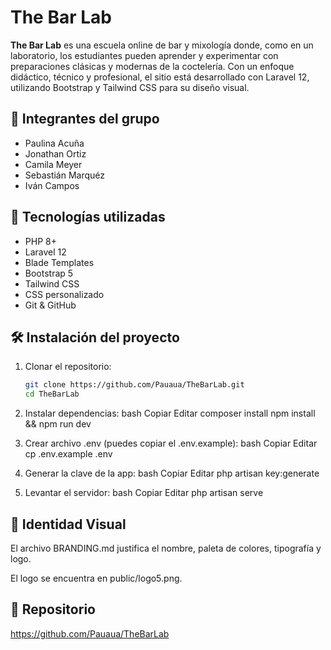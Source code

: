 # The Bar Lab

**The Bar Lab** es una escuela online de bar y mixología donde, como en un laboratorio, los estudiantes pueden aprender y experimentar con preparaciones clásicas y modernas de la coctelería. Con un enfoque didáctico, técnico y profesional, el sitio está desarrollado con Laravel 12, utilizando Bootstrap y Tailwind CSS para su diseño visual.

## 👥 Integrantes del grupo

- Paulina Acuña  
- Jonathan Ortiz  
- Camila Meyer  
- Sebastián Marquéz  
- Iván Campos

## 🧰 Tecnologías utilizadas

- PHP 8+  
- Laravel 12  
- Blade Templates  
- Bootstrap 5  
- Tailwind CSS  
- CSS personalizado  
- Git & GitHub  

## 🛠️ Instalación del proyecto

1. Clonar el repositorio:
   ```bash
   git clone https://github.com/Pauaua/TheBarLab.git
   cd TheBarLab

2. Instalar dependencias:
bash
Copiar
Editar
composer install
npm install && npm run dev

3. Crear archivo .env (puedes copiar el .env.example):
bash
Copiar
Editar
cp .env.example .env

4. Generar la clave de la app:
bash
Copiar
Editar
php artisan key:generate

5. Levantar el servidor:
bash
Copiar
Editar
php artisan serve

## 🎨 Identidad Visual
El archivo BRANDING.md justifica el nombre, paleta de colores, tipografía y logo.

El logo se encuentra en public/logo5.png.

## 🔗 Repositorio
https://github.com/Pauaua/TheBarLab
